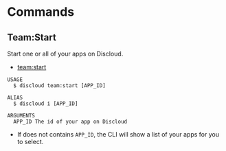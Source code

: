 # Commands

## Team:Start

Start one or all of your apps on Discloud.

- [team:start](#teamstart)

```sh-session
USAGE
  $ discloud team:start [APP_ID]

ALIAS
  $ discloud i [APP_ID]

ARGUMENTS
  APP_ID The id of your app on Discloud
```

- If does not contains `APP_ID`, the CLI will show a list of your apps for you to select.
